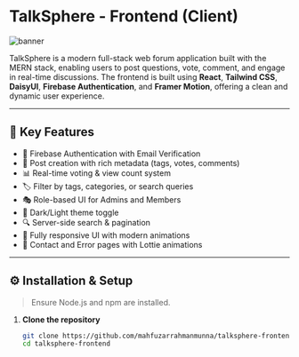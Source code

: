 # TalkSphere - Frontend (Client)
<img src='https://ibb.co/ZRB89F98' alt='banner'/>

TalkSphere is a modern full-stack web forum application built with the MERN stack, enabling users to post questions, vote, comment, and engage in real-time discussions. The frontend is built using **React**, **Tailwind CSS**, **DaisyUI**, **Firebase Authentication**, and **Framer Motion**, offering a clean and dynamic user experience.

---

## 🚀 Key Features

- 🔐 Firebase Authentication with Email Verification
- 📝 Post creation with rich metadata (tags, votes, comments)
- 📊 Real-time voting & view count system
- 🏷️ Filter by tags, categories, or search queries
- 🎭 Role-based UI for Admins and Members
- 🎨 Dark/Light theme toggle
- 🔍 Server-side search & pagination
- 📱 Fully responsive UI with modern animations
- 💬 Contact and Error pages with Lottie animations

---

## ⚙️ Installation & Setup

> Ensure Node.js and npm are installed.

1. **Clone the repository**
   ```bash
   git clone https://github.com/mahfuzarrahmanmunna/talksphere-frontend.git
   cd talksphere-frontend
